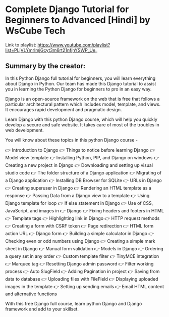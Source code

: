 # Complete Django Tutorial for Beginners to Advanced [Hindi] by WsCube Tech

Link to playlist: https://www.youtube.com/playlist?list=PLjVLYmrlmjGcyt3m6rt21nfjhYSWP_Ue_

## Summary by the creator:

In this Python Django full tutorial for beginners, you will learn everything about Django in Python. Our team has made this Django tutorial to assist you in learning the Python Django for beginners to pro in an easy way. 

Django is an open-source framework on the web that is free that follows a particular architectural pattern which includes model, template, and views. It encourages rapid development and pragmatic design.

Learn Django with this python Django course, which will help you quickly develop a secure and safe website. It takes care of most of the troubles in web development.

You will know about these topics in this python Django course -

👉 Introduction to Django
👉 Things to notice before learning Django
👉 Model view template
👉 Installing Python, PIP, and Django on windows
👉 Creating a new project in Django
👉 Downloading and setting up visual studio code
👉 The folder structure of a Django application
👉 Migrating of a Django application
👉 Installing DB Browser for SQLite
👉 URLs in Django
👉 Creating superuser in Django
👉 Rendering an HTML template as a response
👉 Passing Data from a Django view to a template
👉 Using Django template for loop
👉 If else statement in Django
👉 Use of CSS, JavaScript, and images in 👉 Django
👉 Fixing headers and footers in HTML
👉 Template tags
👉 Highlighting link in Django
👉 HTTP request methods
👉 Creating a form with CSRF token
👉 Page redirection
👉 HTML form action URL
👉 Django form
👉 Building a simple calculator in Django
👉 Checking even or odd numbers using Django
👉 Creating a simple mark sheet in Django
👉 Manual form validation
👉 Models in Django
👉 Ordering a query set in any order
👉 Custom template filter
👉 TinyMCE integration
👉 Marquee tag
👉 Resetting Django admin password
👉 Filter working process
👉 Auto SlugField
👉 Adding Pagination in project
👉 Saving from data to database
👉 Uploading files with FileField
👉 Displaying uploaded images in the template
👉 Setting up sending emails
👉 Email HTML content and alternative functions

With this free Django full course, learn python Django and Django framework and add to your skillset.
